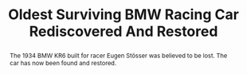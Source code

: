 ---
category: news
title: Oldest Surviving BMW Racing Car Rediscovered And Restored
abstract: The 1934 BMW KR6 built for racer Eugen Stösser was believed to be lost. The car has now been found and restored.
publishedDateTime: 2019-03-08T20:22:28Z
sourceUrl: https://www.msn.com/en-us/autos/classic-cars/oldest-surviving-bmw-racing-car-rediscovered-and-restored/ar-BBUxOOh?
type: article

provider:
  name: Motorious
  id: V_BBEZ2jt_global
tags:
  - Autos

images: 
  - url: assets/images/2019/3/Oldest-Surviving-BMW-Racing-Car-Rediscovered-And-Restored-1.jpg
    width: 1920
    height: 1080
    quality: 50
    title: 1934 BMW KR6
    attribution: 
    focalRegion:
      x1: 989
      x2: 989
      y1: 591
      y2: 591

---